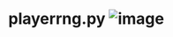 # playerrng.py ![image](https://github.com/pybotc/playerrng.py/assets/164795032/e7f30c8f-011b-49a2-90b8-902fd0a8c330)
